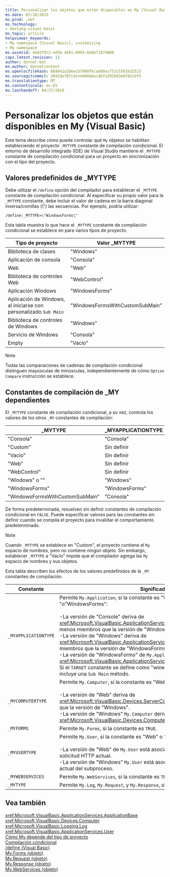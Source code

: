 ```yaml
---
title: Personalizar los objetos que están disponibles en My (Visual Basic)
ms.date: 07/20/2015
ms.prod: .net
ms.technology:
- devlang-visual-basic
ms.topic: article
helpviewer_keywords:
- My namespace [Visual Basic], customizing
- My namespace
ms.assetid: 4e8279c2-ed5b-4681-8903-8a6671874000
caps.latest.revision: 12
author: dotnet-bot
ms.author: dotnetcontent
ms.openlocfilehash: 669641a2b6ecbf988f6cad68acf52c5561b32515
ms.sourcegitcommit: 2042de78fcdceebb6b8ac4b7a292b93e8782cbf5
ms.translationtype: MT
ms.contentlocale: es-ES
ms.lasthandoff: 04/27/2018
---
```

# <a name="customizing-which-objects-are-available-in-my-visual-basic"></a>Personalizar los objetos que están disponibles en My (Visual Basic)
Este tema describe cómo puede controlar qué `My` objetos se habilitan estableciendo el proyecto `_MYTYPE` constante de compilación condicional. El entorno de desarrollo integrado (IDE) de Visual Studio mantiene el `_MYTYPE` constante de compilación condicional para un proyecto en sincronización con el tipo del proyecto.  
  
## <a name="predefined-mytype-values"></a>Valores predefinidos de _MYTYPE  
 Debe utilizar el `/define` opción del compilador para establecer el `_MYTYPE` constante de compilación condicional. Al especificar su propio valor para la `_MYTYPE` constante, debe incluir el valor de cadena en la barra diagonal inversa/comillas (\\") las secuencias. Por ejemplo, podría utilizar:  
  
```  
/define:_MYTYPE=\"WindowsForms\"  
```  
  
 Esta tabla muestra lo que hace el `_MYTYPE` constante de compilación condicional se establece en para varios tipos de proyecto.  
  
|Tipo de proyecto|Valor _MYTYPE|  
|------------------|--------------------|  
|Biblioteca de clases|"Windows"|  
|Aplicación de consola|"Consola"|  
|Web|"Web"|  
|Biblioteca de controles Web|"WebControl"|  
|Aplicación Windows|"WindowsForms"|  
|Aplicación de Windows, al iniciarse con personalizado `Sub Main`|"WindowsFormsWithCustomSubMain"|  
|Biblioteca de controles de Windows|"Windows"|  
|Servicio de Windows|"Consola"|  
|Empty|"Vacío"|  
  
> [!NOTE]
>  Todas las comparaciones de cadenas de compilación condicional distinguen mayúsculas de minúsculas, independientemente de cómo `Option Compare` instrucción se establece.  
  
## <a name="dependent-my-compilation-constants"></a>Constantes de compilación de _MY dependientes  
 El `_MYTYPE` constante de compilación condicional, a su vez, controla los valores de los otros `_MY` constantes de compilación:  
  
|_MYTYPE|_MYAPPLICATIONTYPE|_MYCOMPUTERTYPE|_MYFORMS|_MYUSERTYPE|_MYWEBSERVICES|  
|--------------|-------------------------|----------------------|---------------|------------------|---------------------|  
|"Consola"|"Consola"|"Windows"|Sin definir|"Windows"|true|  
|"Custom"|Sin definir|Sin definir|Sin definir|Sin definir|Sin definir|  
|"Vacío"|Sin definir|Sin definir|Sin definir|Sin definir|Sin definir|  
|"Web"|Sin definir|"Web"|false|"Web"|false|  
|"WebControl"|Sin definir|"Web"|false|"Web"|true|  
|"Windows" o ""|"Windows"|"Windows"|Sin definir|"Windows"|TRUE|  
|"WindowsForms"|"WindowsForms"|"Windows"|true|"Windows"|true|  
|"WindowsFormsWithCustomSubMain"|"Consola"|"Windows"|true|"Windows"|true|  
  
 De forma predeterminada, resuelven sin definir constantes de compilación condicional en `FALSE`. Puede especificar valores para las constantes sin definir cuando se compila el proyecto para invalidar el comportamiento predeterminado.  
  
> [!NOTE]
>  Cuando `_MYTYPE` se establece en "Custom", el proyecto contiene el `My` espacio de nombres, pero no contiene ningún objeto. Sin embargo, establecer `_MYTYPE` a "Vacío" impide que el compilador agrega las `My` espacio de nombres y sus objetos.  
  
 Esta tabla describen los efectos de los valores predefinidos de la `_MY` constantes de compilación.  
  
|Constante|Significado|  
|--------------|-------------|  
|`_MYAPPLICATIONTYPE`|Permite `My.Application`, si la constante es "Ventanas de la consola,", "o"WindowsForms":<br /><br /> -La versión de "Console" deriva de <xref:Microsoft.VisualBasic.ApplicationServices.ConsoleApplicationBase>. y tiene menos miembros que la versión de "Windows".<br />-La versión de "Windows" deriva de <xref:Microsoft.VisualBasic.ApplicationServices.ApplicationBase>y tiene menos miembros que la versión de "WindowsForms".<br />-La versión de "WindowsForms" de `My.Application` deriva de <xref:Microsoft.VisualBasic.ApplicationServices.WindowsFormsApplicationBase>. Si el `TARGET` constante se define como "winexe", a continuación, la clase incluye una `Sub Main` método.|  
|`_MYCOMPUTERTYPE`|Permite `My.Computer`, si la constante es "Web" o "Windows":<br /><br /> -La versión de "Web" deriva de <xref:Microsoft.VisualBasic.Devices.ServerComputer>, y tiene menos miembros que la versión de "Windows".<br />-La versión de "Windows" `My.Computer` deriva de <xref:Microsoft.VisualBasic.Devices.Computer>.|  
|`_MYFORMS`|Permite `My.Forms`, si la constante es `TRUE`.|  
|`_MYUSERTYPE`|Permite `My.User`, si la constante es "Web" o "Windows":<br /><br /> -La versión de "Web" de `My.User` está asociado a la identidad del usuario de la solicitud HTTP actual.<br />-La versión de "Windows" `My.User` está asociado a la entidad de seguridad actual del subproceso.|  
|`_MYWEBSERVICES`|Permite `My.WebServices`, si la constante es `TRUE`.|  
|`_MYTYPE`|Permite `My.Log`, `My.Request`, y `My.Response`, si la constante es "Web".|  
  
## <a name="see-also"></a>Vea también  
 <xref:Microsoft.VisualBasic.ApplicationServices.ApplicationBase>  
 <xref:Microsoft.VisualBasic.Devices.Computer>  
 <xref:Microsoft.VisualBasic.Logging.Log>  
 <xref:Microsoft.VisualBasic.ApplicationServices.User>  
 [Cómo My depende del tipo de proyecto](../../../visual-basic/developing-apps/development-with-my/how-my-depends-on-project-type.md)  
 [Compilación condicional](../../../visual-basic/programming-guide/program-structure/conditional-compilation.md)  
 [/define (Visual Basic)](../../../visual-basic/reference/command-line-compiler/define.md)  
 [My.Forms (objeto)](../../../visual-basic/language-reference/objects/my-forms-object.md)  
 [My.Request (objeto)](../../../visual-basic/language-reference/objects/my-request-object.md)  
 [My.Response (objeto)](../../../visual-basic/language-reference/objects/my-response-object.md)  
 [My.WebServices (objeto)](../../../visual-basic/language-reference/objects/my-webservices-object.md)

